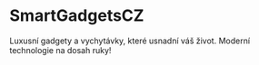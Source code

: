 # SmartGadgetsCZ
Luxusní gadgety a vychytávky, které usnadní váš život. Moderní technologie na dosah ruky!
